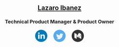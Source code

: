 ## <p align="center"><a href="https://lazaroibanez.com/">Lazaro Ibanez</a></p>

### <p align="center">Technical Product Manager & Product Owner</p>

<!---
### <p align="center">Product Owner</p>

![image](https://github.com/LazaroIbanez/LazaroIbanez/blob/master/images/dino.gif)
-->

<p align="center">
  <a href="http://bit.ly/LazaroLinkedIn"><img src="https://github.com/LazaroIbanez/LazaroIbanez/blob/master/images/linkedin.png" width="40" height="40" alt="LinkedIn"></a>
  &nbsp; &nbsp;
  <a href="http://bit.ly/LazaroITwitter"><img src="https://github.com/LazaroIbanez/LazaroIbanez/blob/master/images/twitter.png" width="40" height="40" alt="Twitter"></a>
  &nbsp; &nbsp;
  <a href="https://lazaroibanez.com"><img src="https://github.com/LazaroIbanez/LazaroIbanez/blob/master/images/medium.png" width="40" height="40" alt="Lazaro Ibanez"></a>
</p>
